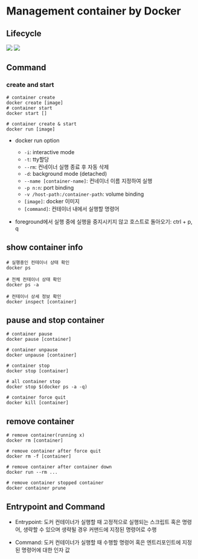 # Management container by Docker

## Lifecycle
![](https://k21academy.com/wp-content/uploads/2020/10/Capture-5.png)
![](https://img1.daumcdn.net/thumb/R1280x0/?scode=mtistory2&fname=https%3A%2F%2Ft1.daumcdn.net%2Fcfile%2Ftistory%2F9987C3475E1D4BE835)


## Command

### create and start
```
# container create
docker create [image]
# container start
docker start []

# container create & start
docker run [image]
```

* docker run option
    - `-i`: interactive mode
    - `-t`: tty할당
    - `--rm`: 컨네이너 실행 종료 후 자동 삭제
    - `-d`: background mode (detached)
    - `--name [container-name]`: 컨네이너 이름 지정하여 실행
    - `-p n:n`: port binding
    - `-v /host-path:/container-path`: volume binding
    - `[image]`: docker 이미지
    - `[command]`: 컨테이너 내에서 실행할 명령어

* foreground에서 실행 중에 실행을 중지시키지 않고 호스트로 돌아오기: ctrl + p, q

## show container info

```
# 실행중인 컨테이너 상태 확인
docker ps

# 전체 컨테이너 상태 확인
docker ps -a

# 컨테이너 상세 정보 확인
docker inspect [container]
```

## pause and stop container
```
# container pause
docker pause [container]

# container unpause
docker unpause [container]

# container stop
docker stop [container]

# all container stop
docker stop $(docker ps -a -q)

# container force quit
docker kill [container]
```

## remove container
```
# remove container(running x)
docker rm [container]

# remove container after force quit
docker rm -f [container]

# remove container after container down
docker run --rm ...

# remove container stopped container
docker container prune
```

## Entrypoint and Command

- Entrypoint: 도커 컨테이너가 실행할 때 고정적으로 실행되는 스크립트 혹은 명령어, 생략할 수 있으며 생략될 경우 커맨드에 지정된 명령어로 수행

- Command: 도커 컨테이너가 실행할 때 수행할 명령어 혹은 엔트리포인트에 지정된 명령어에 대한 인자 값
